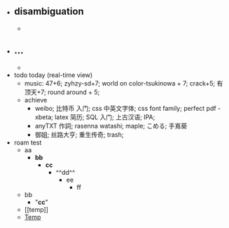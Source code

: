 - disambiguation
    - 
    - 
- ...
    - 
    - 
- todo today (real-time view)
    - music: 47+6; zyhzy-sd+7; world on color-tsukinowa + 7; crack+5; 有顶天+7; round around + 5;
    - achieve
        - weibo; 比特币 入门; css 中英文字体; css font family; perfect pdf - xbeta; latex 简历; SQL 入门; 上古汉语; IPA; 
        - anyTXT 作詞; rasenna watashi; maple; こめる; 手嶌葵
        - 御姐; 丝路大亨; 重生传奇; trash; 
- roam test
    - aa
        - **bb**
            - __cc__
                - ^^dd^^
                    - ee
                        - ff
    - bb
        - "__cc__"
    - [[temp]]
    - [Temp]([[temp]])
